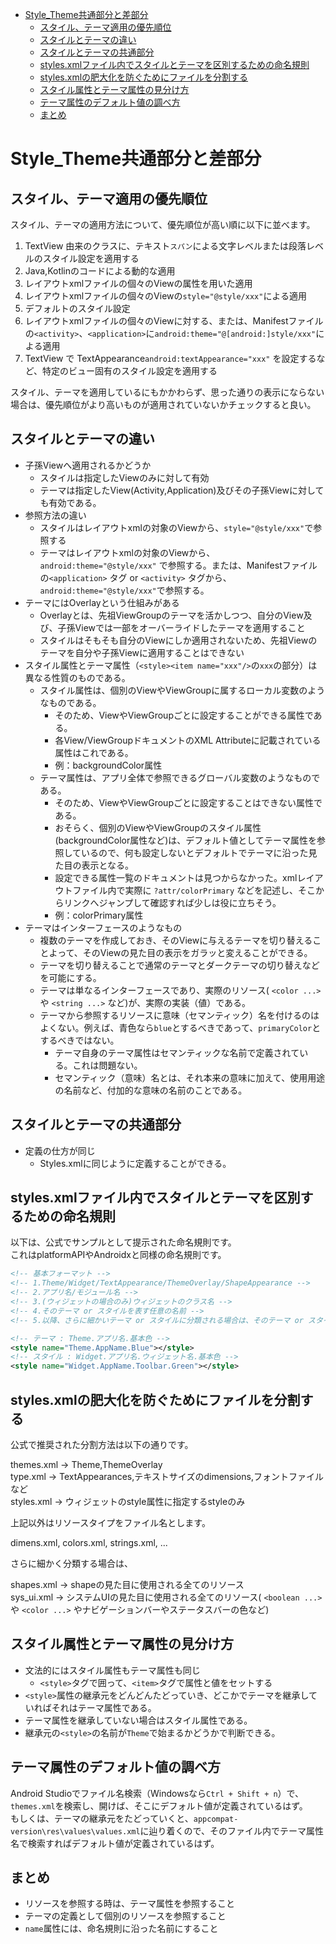 <!-- TOC START min:1 max:3 link:true asterisk:false update:true -->
- [Style_Theme共通部分と差部分](#style_theme共通部分と差部分)
	- [スタイル、テーマ適用の優先順位](#スタイルテーマ適用の優先順位)
	- [スタイルとテーマの違い](#スタイルとテーマの違い)
	- [スタイルとテーマの共通部分](#スタイルとテーマの共通部分)
	- [styles.xmlファイル内でスタイルとテーマを区別するための命名規則](#stylesxmlファイル内でスタイルとテーマを区別するための命名規則)
	- [styles.xmlの肥大化を防ぐためにファイルを分割する](#stylesxmlの肥大化を防ぐためにファイルを分割する)
	- [スタイル属性とテーマ属性の見分け方](#スタイル属性とテーマ属性の見分け方)
	- [テーマ属性のデフォルト値の調べ方](#テーマ属性のデフォルト値の調べ方)
	- [まとめ](#まとめ)
<!-- TOC END -->


# Style_Theme共通部分と差部分

## スタイル、テーマ適用の優先順位

スタイル、テーマの適用方法について、優先順位が高い順に以下に並べます。

1. TextView 由来のクラスに、テキスト`スパン`による文字レベルまたは段落レベルのスタイル設定を適用する
2. Java,Kotlinのコードによる動的な適用
3. レイアウトxmlファイルの個々のViewの属性を用いた適用
4. レイアウトxmlファイルの個々のViewの`style="@style/xxx"`による適用
5. デフォルトのスタイル設定
6. レイアウトxmlファイルの個々のViewに対する、または、Manifestファイルの`<activity>`、`<application>`に`android:theme="@[android:]style/xxx"`による適用
7. TextView で TextAppearance`android:textAppearance="xxx"` を設定するなど、特定のビュー固有のスタイル設定を適用する

スタイル、テーマを適用しているにもかかわらず、思った通りの表示にならない場合は、優先順位がより高いものが適用されていないかチェックすると良い。


## スタイルとテーマの違い

- 子孫Viewへ適用されるかどうか
	- スタイルは指定したViewのみに対して有効
	- テーマは指定したView(Activity,Application)及びその子孫Viewに対しても有効である。
- 参照方法の違い
	- スタイルはレイアウトxmlの対象のViewから、`style="@style/xxx"`で参照する
	- テーマはレイアウトxmlの対象のViewから、 `android:theme="@style/xxx"` で参照する。または、Manifestファイルの`<application>` タグ or `<activity>` タグから、`android:theme="@style/xxx"`で参照する。
- テーマにはOverlayという仕組みがある
	- Overlayとは、先祖ViewGroupのテーマを活かしつつ、自分のView及び、子孫Viewでは一部をオーバーライドしたテーマを適用すること
	- スタイルはそもそも自分のViewにしか適用されないため、先祖Viewのテーマを自分や子孫Viewに適用することはできない
- スタイル属性とテーマ属性（`<style><item name="xxx"/>`の`xxx`の部分）は異なる性質のものである。
	- スタイル属性は、個別のViewやViewGroupに属するローカル変数のようなものである。
		- そのため、ViewやViewGroupごとに設定することができる属性である。
		- 各View/ViewGroupドキュメントのXML Attributeに記載されている属性はこれである。
		- 例：backgroundColor属性
	- テーマ属性は、アプリ全体で参照できるグローバル変数のようなものである。
		- そのため、ViewやViewGroupごとに設定することはできない属性である。
		- おそらく、個別のViewやViewGroupのスタイル属性(backgroundColor属性など)は、デフォルト値としてテーマ属性を参照しているので、何も設定しないとデフォルトでテーマに沿った見た目の表示となる。
		- 設定できる属性一覧のドキュメントは見つからなかった。xmlレイアウトファイル内で実際に `?attr/colorPrimary` などを記述し、そこからリンクへジャンプして確認すれば少しは役に立ちそう。
		- 例：colorPrimary属性
- テーマはインターフェースのようなもの
	- 複数のテーマを作成しておき、そのViewに与えるテーマを切り替えることよって、そのViewの見た目の表示をガラッと変えることができる。
	- テーマを切り替えることで通常のテーマとダークテーマの切り替えなどを可能にする。
	- テーマは単なるインターフェースであり、実際のリソース( `<color ...>` や `<string ...>` など)が、実際の実装（値）である。
	- テーマから参照するリソースに意味（セマンティック）名を付けるのはよくない。例えば、青色なら`blue`とするべきであって、`primaryColor`とするべきではない。
		- テーマ自身のテーマ属性はセマンティックな名前で定義されている。これは問題ない。
		- セマンティック（意味）名とは、それ本来の意味に加えて、使用用途の名前など、付加的な意味の名前のことである。


## スタイルとテーマの共通部分

- 定義の仕方が同じ
	- Styles.xmlに同じように定義することができる。


## styles.xmlファイル内でスタイルとテーマを区別するための命名規則

以下は、公式でサンプルとして提示された命名規則です。  
これはplatformAPIやAndroidxと同様の命名規則です。

```xml
<!-- 基本フォーマット -->
<!-- 1.Theme/Widget/TextAppearance/ThemeOverlay/ShapeAppearance -->
<!-- 2.アプリ名/モジュール名 -->
<!-- 3.(ウィジェットの場合のみ)ウィジェットのクラス名 -->
<!-- 4.そのテーマ or スタイルを表す任意の名前 -->
<!-- 5.以降、さらに細かいテーマ or スタイルに分類される場合は、そのテーマ or スタイルを表す任意の名前をピリオドで区切りながら続ける。 -->

<!-- テーマ : Theme.アプリ名.基本色 -->
<style name="Theme.AppName.Blue"></style>
<!-- スタイル : Widget.アプリ名.ウィジェット名.基本色 -->
<style name="Widget.AppName.Toolbar.Green"></style>
```


## styles.xmlの肥大化を防ぐためにファイルを分割する

公式で推奨された分割方法は以下の通りです。

themes.xml -> Theme,ThemeOverlay  
type.xml -> TextAppearances,テキストサイズのdimensions,フォントファイルなど  
styles.xml -> ウィジェットのstyle属性に指定するstyleのみ

上記以外はリソースタイプをファイル名とします。

dimens.xml, colors.xml, strings.xml, ...

さらに細かく分類する場合は、

shapes.xml -> shapeの見た目に使用される全てのリソース  
sys_ui.xml -> システムUIの見た目に使用される全てのリソース( `<boolean ...>` や `<color ...>` やナビゲーションバーやステータスバーの色など)


## スタイル属性とテーマ属性の見分け方

- 文法的にはスタイル属性もテーマ属性も同じ
  - `<style>`タグで囲って、`<item>`タグで属性と値をセットする
- `<style>`属性の継承元をどんどんたどっていき、どこかでテーマを継承していればそれはテーマ属性である。
- テーマ属性を継承していない場合はスタイル属性である。
- 継承元の`<style>`の名前が`Theme`で始まるかどうかで判断できる。


## テーマ属性のデフォルト値の調べ方

Android Studioでファイル名検索（Windowsなら`Ctrl + Shift + n`）で、`themes.xml`を検索し、開けば、そこにデフォルト値が定義されているはず。  
もしくは、テーマの継承元をたどっていくと、`appcompat-version\res\values\values.xml`に辿り着くので、そのファイル内でテーマ属性名で検索すればデフォルト値が定義されているはず。


## まとめ

- リソースを参照する時は、テーマ属性を参照すること
- テーマの定義として個別のリソースを参照すること
- `name`属性には、命名規則に沿った名前にすること
